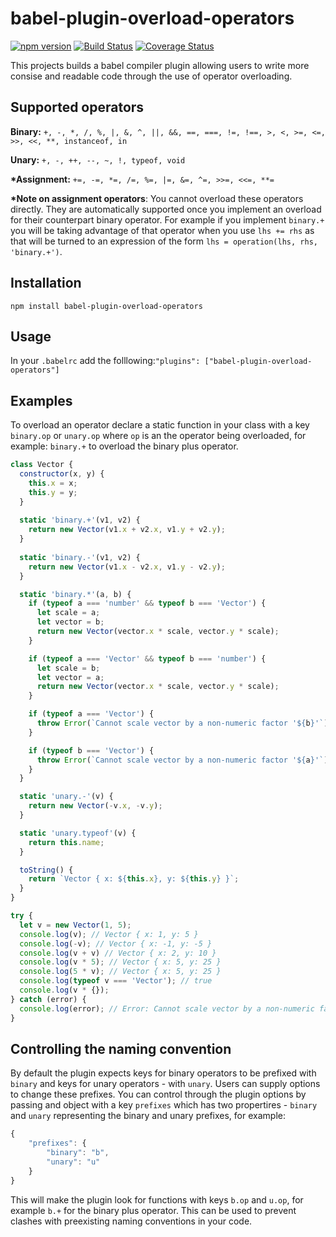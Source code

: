 # babel-plugin-overload-operators

[![npm version](https://badge.fury.io/js/babel-plugin-overload-operators.svg)](https://badge.fury.io/js/babel-plugin-overload-operators)
[![Build Status](https://travis-ci.org/dboikliev/babel-plugin-overload-operators.svg?branch=master)](https://travis-ci.org/dboikliev/babel-plugin-overload-operators)
[![Coverage Status](https://coveralls.io/repos/github/dboikliev/babel-plugin-overload-operators/badge.svg?branch=master)](https://coveralls.io/github/dboikliev/babel-plugin-overload-operators?branch=master)

This projects builds a babel compiler plugin allowing users to write more consise and readable code through the use of operator overloading.

## Supported operators

**Binary:**
`+, -, *, /, %, |, &, ^, ||, &&, ==, ===, !=, !==, >, <, >=, <=, >>, <<, **, instanceof, in`

**Unary:**
`+, -, ++, --, ~, !, typeof, void`

**&ast;Assignment:**
`+=, -=, *=, /=, %=, |=, &=, ^=, >>=, <<=, **=`

**&ast;Note on assignment operators**:
You cannot overload these operators directly. They are automatically supported once you implement an overload for their counterpart binary operator. For example if you implement `binary.+` you will be taking advantage of that operator when you use `lhs += rhs` as that will be turned to an expression of the form `lhs = operation(lhs, rhs, 'binary.+')`.

## Installation

`npm install babel-plugin-overload-operators`

## Usage

In your `.babelrc` add the folllowing:`"plugins": ["babel-plugin-overload-operators"]`

## Examples

To overload an operator declare a static function in your class with a key `binary.op` or `unary.op` where `op` is an the operator
being overloaded, for example: `binary.+` to overload the binary plus operator.

```javascript
class Vector {
  constructor(x, y) {
    this.x = x;
    this.y = y;
  }
  
  static 'binary.+'(v1, v2) {
    return new Vector(v1.x + v2.x, v1.y + v2.y);
  }
  
  static 'binary.-'(v1, v2) {
    return new Vector(v1.x - v2.x, v1.y - v2.y);
  }

  static 'binary.*'(a, b) {
    if (typeof a === 'number' && typeof b === 'Vector') {
      let scale = a;
      let vector = b;
      return new Vector(vector.x * scale, vector.y * scale);
    }

    if (typeof a === 'Vector' && typeof b === 'number') {
      let scale = b;
      let vector = a;
      return new Vector(vector.x * scale, vector.y * scale);
    }

    if (typeof a === 'Vector') {
      throw Error(`Cannot scale vector by a non-numeric factor '${b}'`);
    }

    if (typeof b === 'Vector') {
      throw Error(`Cannot scale vector by a non-numeric factor '${a}'`);
    }
  }

  static 'unary.-'(v) {
    return new Vector(-v.x, -v.y);
  }

  static 'unary.typeof'(v) {
    return this.name;
  }

  toString() {
    return `Vector { x: ${this.x}, y: ${this.y} }`;
  }
}

try {
  let v = new Vector(1, 5);
  console.log(v); // Vector { x: 1, y: 5 }
  console.log(-v); // Vector { x: -1, y: -5 }
  console.log(v + v) // Vector { x: 2, y: 10 }
  console.log(v * 5); // Vector { x: 5, y: 25 }
  console.log(5 * v); // Vector { x: 5, y: 25 }
  console.log(typeof v === 'Vector'); // true
  console.log(v * {});
} catch (error) {
  console.log(error); // Error: Cannot scale vector by a non-numeric factor '[object Object]'
}
```

## Controlling the naming convention

By default the plugin expects keys for binary operators to be prefixed with `binary` and keys for unary operators - with `unary`. Users can supply options to change these prefixes. You can control through the plugin options by passing and object with a key `prefixes` which has two propertires - `binary` and `unary` representing the binary and unary prefixes, for example:

```javascript
{
    "prefixes": {
        "binary": "b",
        "unary": "u"
    }
}
```

This will make the plugin look for functions with keys `b.op` and `u.op`, for example `b.+` for the binary plus operator.
This can be used to prevent clashes with preexisting naming conventions in your code.
